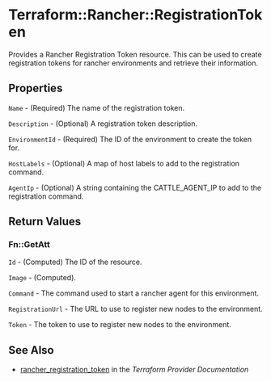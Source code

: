 # Terraform::Rancher::RegistrationToken

Provides a Rancher Registration Token resource. This can be used to create registration tokens for rancher environments and retrieve their information.

## Properties

`Name` - (Required) The name of the registration token.

`Description` - (Optional) A registration token description.

`EnvironmentId` - (Required) The ID of the environment to create the token for.

`HostLabels` - (Optional) A map of host labels to add to the registration command.

`AgentIp` - (Optional) A string containing the CATTLE_AGENT_IP to add to the registration command.


## Return Values

### Fn::GetAtt

`Id` - (Computed) The ID of the resource.

`Image` - (Computed).

`Command` - The command used to start a rancher agent for this environment.

`RegistrationUrl` - The URL to use to register new nodes to the environment.

`Token` - The token to use to register new nodes to the environment.

## See Also

* [rancher_registration_token](https://www.terraform.io/docs/providers/rancher/r/registration_token.html) in the _Terraform Provider Documentation_